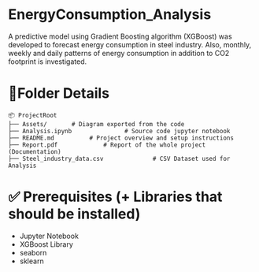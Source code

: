 # EnergyConsumption_Analysis
A predictive model using Gradient Boosting algorithm (XGBoost) was developed to forecast energy consumption in steel industry. Also, monthly, weekly and daily patterns of energy consumption in addition to CO2 footprint is investigated.
# 📂Folder Details
```plaintext
📦 ProjectRoot
├── Assets/       # Diagram exported from the code
├── Analysis.ipynb               # Source code jupyter notebook
├── README.md          # Project overview and setup instructions
├── Report.pdf             # Report of the whole project (Documentation)
├── Steel_industry_data.csv              # CSV Dataset used for Analysis
```
# ✅ Prerequisites (+ Libraries that should be installed)
* Jupyter Notebook
* XGBoost Library
* seaborn
* sklearn
